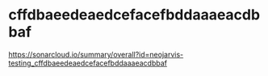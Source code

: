 # cffdbaeedeaedcefacefbddaaaeacdbbaf
https://sonarcloud.io/summary/overall?id=neojarvis-testing_cffdbaeedeaedcefacefbddaaaeacdbbaf
